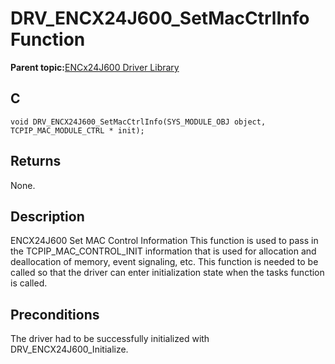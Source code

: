# DRV\_ENCX24J600\_SetMacCtrlInfo Function

**Parent topic:**[ENCx24J600 Driver Library](GUID-F35BADF5-5469-4970-B3C5-52AB1E2287AB.md)

## C

```
void DRV_ENCX24J600_SetMacCtrlInfo(SYS_MODULE_OBJ object, TCPIP_MAC_MODULE_CTRL * init); 
```

## Returns

None.

## Description

ENCX24J600 Set MAC Control Information This function is used to pass in the TCPIP\_MAC\_CONTROL\_INIT information that is used for allocation and deallocation of memory, event signaling, etc. This function is needed to be called so that the driver can enter initialization state when the tasks function is called.

## Preconditions

The driver had to be successfully initialized with DRV\_ENCX24J600\_Initialize.

